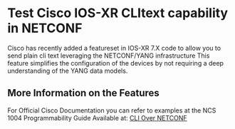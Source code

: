 # Test Cisco IOS-XR CLItext capability in NETCONF
Cisco has recently added a featureset in IOS-XR 7.X code to allow you to send plain cli text leveraging the NETCONF/YANG infrastructure
This feature simplifies the configuration of the devices by not requiring a deep understanding of the YANG data models.
## More Information on the Features
For Official Cisco Documentation you can refer to examples at the NCS 1004 Programmability Guide Available at:
[CLI Over NETCONF](https://www.cisco.com/c/en/us/td/docs/optical/ncs1004/datamodels/guide/b_Datamodels_cg_ncs1004/b_Datamodels_cg_ncs1004_chapter_011.html#Cisco_Concept.dita_48fdc3a6-6a01-49b1-aae0-4cc11768dbac)

